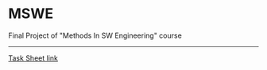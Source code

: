 # MSWE
Final Project of "Methods In SW Engineering" course

---
[Task Sheet link](https://docs.google.com/spreadsheets/d/1mcRedjWQq_UMeQhF9b_XPlmObslFG_T7mPzssCA0Up8/edit?usp=sharing)
